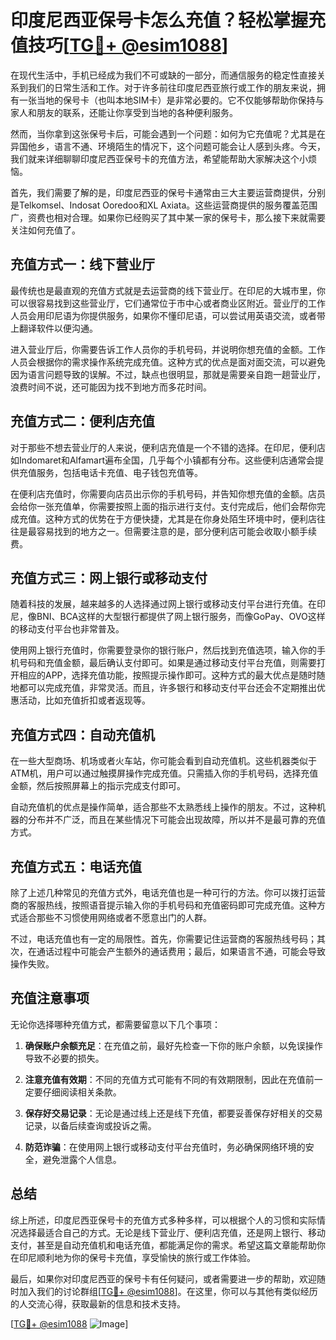 # 印度尼西亚保号卡怎么充值？轻松掌握充值技巧[[TG💪+ @esim1088](https://t.me/s/esim1088)]

在现代生活中，手机已经成为我们不可或缺的一部分，而通信服务的稳定性直接关系到我们的日常生活和工作。对于许多前往印度尼西亚旅行或工作的朋友来说，拥有一张当地的保号卡（也叫本地SIM卡）是非常必要的。它不仅能够帮助你保持与家人和朋友的联系，还能让你享受到当地的各种便利服务。

然而，当你拿到这张保号卡后，可能会遇到一个问题：如何为它充值呢？尤其是在异国他乡，语言不通、环境陌生的情况下，这个问题可能会让人感到头疼。今天，我们就来详细聊聊印度尼西亚保号卡的充值方法，希望能帮助大家解决这个小烦恼。

首先，我们需要了解的是，印度尼西亚的保号卡通常由三大主要运营商提供，分别是Telkomsel、Indosat Ooredoo和XL Axiata。这些运营商提供的服务覆盖范围广，资费也相对合理。如果你已经购买了其中某一家的保号卡，那么接下来就需要关注如何充值了。

## 充值方式一：线下营业厅

最传统也是最直观的充值方式就是去运营商的线下营业厅。在印尼的大城市里，你可以很容易找到这些营业厅，它们通常位于市中心或者商业区附近。营业厅的工作人员会用印尼语为你提供服务，如果你不懂印尼语，可以尝试用英语交流，或者带上翻译软件以便沟通。

进入营业厅后，你需要告诉工作人员你的手机号码，并说明你想充值的金额。工作人员会根据你的需求操作系统完成充值。这种方式的优点是面对面交流，可以避免因为语言问题导致的误解。不过，缺点也很明显，那就是需要亲自跑一趟营业厅，浪费时间不说，还可能因为找不到地方而多花时间。

## 充值方式二：便利店充值

对于那些不想去营业厅的人来说，便利店充值是一个不错的选择。在印尼，便利店如Indomaret和Alfamart遍布全国，几乎每个小镇都有分布。这些便利店通常会提供充值服务，包括电话卡充值、电子钱包充值等。

在便利店充值时，你需要向店员出示你的手机号码，并告知你想充值的金额。店员会给你一张充值单，你需要按照上面的指示进行支付。支付完成后，他们会帮你完成充值。这种方式的优势在于方便快捷，尤其是在你身处陌生环境中时，便利店往往是最容易找到的地方之一。但需要注意的是，部分便利店可能会收取小额手续费。

## 充值方式三：网上银行或移动支付

随着科技的发展，越来越多的人选择通过网上银行或移动支付平台进行充值。在印尼，像BNI、BCA这样的大型银行都提供了网上银行服务，而像GoPay、OVO这样的移动支付平台也非常普及。

使用网上银行充值时，你需要登录你的银行账户，然后找到充值选项，输入你的手机号码和充值金额，最后确认支付即可。如果是通过移动支付平台充值，则需要打开相应的APP，选择充值功能，按照提示操作即可。这种方式的最大优点是随时随地都可以完成充值，非常灵活。而且，许多银行和移动支付平台还会不定期推出优惠活动，比如充值折扣或者返现等。

## 充值方式四：自动充值机

在一些大型商场、机场或者火车站，你可能会看到自动充值机。这些机器类似于ATM机，用户可以通过触摸屏操作完成充值。只需插入你的手机号码，选择充值金额，然后按照屏幕上的指示完成支付即可。

自动充值机的优点是操作简单，适合那些不太熟悉线上操作的朋友。不过，这种机器的分布并不广泛，而且在某些情况下可能会出现故障，所以并不是最可靠的充值方式。

## 充值方式五：电话充值

除了上述几种常见的充值方式外，电话充值也是一种可行的方法。你可以拨打运营商的客服热线，按照语音提示输入你的手机号码和充值密码即可完成充值。这种方式适合那些不习惯使用网络或者不愿意出门的人群。

不过，电话充值也有一定的局限性。首先，你需要记住运营商的客服热线号码；其次，在通话过程中可能会产生额外的通话费用；最后，如果语言不通，可能会导致操作失败。

## 充值注意事项

无论你选择哪种充值方式，都需要留意以下几个事项：

1. **确保账户余额充足**：在充值之前，最好先检查一下你的账户余额，以免误操作导致不必要的损失。
   
2. **注意充值有效期**：不同的充值方式可能有不同的有效期限制，因此在充值前一定要仔细阅读相关条款。

3. **保存好交易记录**：无论是通过线上还是线下充值，都要妥善保存好相关的交易记录，以备后续查询或投诉之需。

4. **防范诈骗**：在使用网上银行或移动支付平台充值时，务必确保网络环境的安全，避免泄露个人信息。

## 总结

综上所述，印度尼西亚保号卡的充值方式多种多样，可以根据个人的习惯和实际情况选择最适合自己的方式。无论是线下营业厅、便利店充值，还是网上银行、移动支付，甚至是自动充值机和电话充值，都能满足你的需求。希望这篇文章能帮助你在印尼顺利地为你的保号卡充值，享受愉快的旅行或工作体验。

最后，如果你对印度尼西亚的保号卡有任何疑问，或者需要进一步的帮助，欢迎随时加入我们的讨论群组[[TG💪+ @esim1088](https://t.me/s/esim1088)]。在这里，你可以与其他有类似经历的人交流心得，获取最新的信息和技术支持。

[[TG💪+ @esim1088](https://t.me/s/esim1088) ![Image](https://i.postimg.cc/4NQfJmqS/Snipaste-2025-05-13-00-14-12.png)]